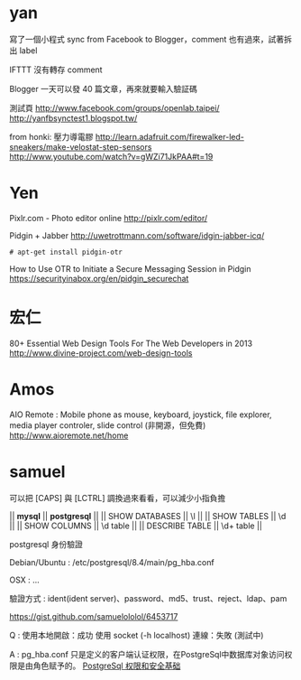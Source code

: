 


# yan


寫了一個小程式 sync from Facebook to Blogger，comment 也有過來，試著拆出 label

IFTTT 沒有轉存 comment

Blogger 一天可以發 40 篇文章，再來就要輸入驗証碼

測試頁
<http://www.facebook.com/groups/openlab.taipei/>  
<http://yanfbsynctest1.blogspot.tw/>  


from honki:
壓力導電膠
<http://learn.adafruit.com/firewalker-led-sneakers/make-velostat-step-sensors>  
<http://www.youtube.com/watch?v=gWZi71JkPAA#t=19>  

# Yen


Pixlr.com - Photo editor online
<http://pixlr.com/editor/>  

Pidgin + Jabber
<http://uwetrottmann.com/software/idgin-jabber-icq/>  


    # apt-get install pidgin-otr


How to Use OTR to Initiate a Secure Messaging Session in Pidgin
<https://securityinabox.org/en/pidgin_securechat>  

# 宏仁

80+ Essential Web Design Tools For The Web Developers in 2013
<http://www.divine-project.com/web-design-tools>  

# Amos

AIO Remote : Mobile phone as mouse, keyboard, joystick, file explorer, media player controler, slide control (非開源，但免費)
<http://www.aioremote.net/home>  

# samuel


可以把 [CAPS] 與 [LCTRL] 調換過來看看，可以減少小指負擔

|| **mysql** || **postgresql** ||
|| SHOW DATABASES || \l ||
|| SHOW TABLES || \d ||
|| SHOW COLUMNS || \d table ||
|| DESCRIBE TABLE || \d+ table ||


postgresql 身份驗證

Debian/Ubuntu :
/etc/postgresql/8.4/main/pg_hba.conf

OSX :
...

驗證方式 : ident(ident server)、password、md5、trust、reject、ldap、pam

<https://gist.github.com/samuelololol/6453717>  

Q :
使用本地開啟：成功
使用 socket (-h localhost) 連線：失敗 (測試中)

A :
pg_hba.conf 只是定义的客户端认证权限，在PostgreSql中数据库对象访问权限是由角色赋予的。
[PostgreSql 权限和安全基础](http://www.itwhy.org/%E6%95%B0%E6%8D%AE%E5%BA%93/postgresql-%E6%9D%83%E9%99%90%E5%92%8C%E5%AE%89%E5%85%A8%E5%9F%BA%E7%A1%80.html)